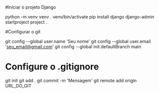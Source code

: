 #Iniciar o projeto Django

python -m venv venv
. venv/bin/activate
pip install django
django-admin startproject project .

#Configurar o git

git config --global user.name 'Seu nome'
git config --global user.email 'seu_email@gmail.com'
git config --global init.defaultBranch main

# Configure o .gitignore
git init
git add .
git commit -m 'Mensagem'
git remote add origin URL_DO_GIT